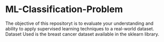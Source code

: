 # ML-Classification-Problem
The objective of this repositoryt is to evaluate your understanding and ability to apply supervised learning techniques to a real-world dataset. Dataset Used is the breast cancer dataset available in the sklearn library.
